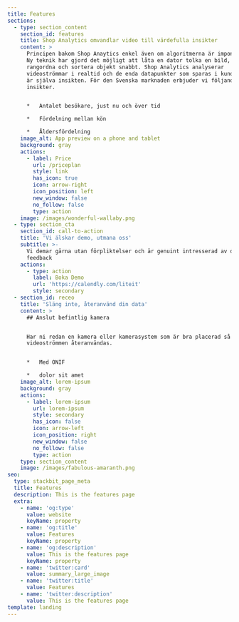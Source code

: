 ```yaml
---
title: Features
sections:
  - type: section_content
    section_id: features
    title: Shop Analytics omvandlar video till värdefulla insikter
    content: >
      Principen bakom Shop Anaytics enkel även om algoritmerna är imponerande.
      Ny teknik har gjord det möjligt att låta en dator tolka en bild, räkna,
      rangordna och sortera objekt snabbt. Shop Analytics analyserar
      videoströmmar i realtid och de enda datapunkter som sparas i kundens konto
      är själva insikten. För den Svenska marknaden erbjuder vi följande
      insikter.


      *   Antalet besökare, just nu och över tid

      *   Fördelning mellan kön

      *   Åldersfördelning
    image_alt: App preview on a phone and tablet
    background: gray
    actions:
      - label: Price
        url: /priceplan
        style: link
        has_icon: true
        icon: arrow-right
        icon_position: left
        new_window: false
        no_follow: false
        type: action
    image: /images/wonderful-wallaby.png
  - type: section_cta
    section_id: call-to-action
    title: 'Vi älskar demo, utmana oss'
    subtitle: >-
      Vi demar gärna utan förpliktelser och är genuint intresserad av din
      feedback
    actions:
      - type: action
        label: Boka Demo
        url: 'https://calendly.com/liteit'
        style: secondary
  - section_id: receo
    title: 'Släng inte, återanvänd din data'
    content: >
      ## Anslut befintlig kamera


      Har ni redan en kamera eller kamerasystem som är bra placerad så kan
      videoströmmen återanvändas.


      *   Med ONIF

      *   dolor sit amet
    image_alt: lorem-ipsum
    background: gray
    actions:
      - label: lorem-ipsum
        url: lorem-ipsum
        style: secondary
        has_icon: false
        icon: arrow-left
        icon_position: right
        new_window: false
        no_follow: false
        type: action
    type: section_content
    image: /images/fabulous-amaranth.png
seo:
  type: stackbit_page_meta
  title: Features
  description: This is the features page
  extra:
    - name: 'og:type'
      value: website
      keyName: property
    - name: 'og:title'
      value: Features
      keyName: property
    - name: 'og:description'
      value: This is the features page
      keyName: property
    - name: 'twitter:card'
      value: summary_large_image
    - name: 'twitter:title'
      value: Features
    - name: 'twitter:description'
      value: This is the features page
template: landing
---
```

